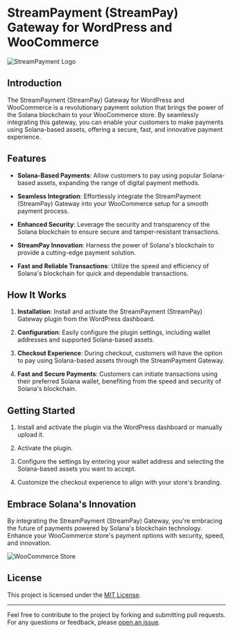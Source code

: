 # StreamPayment (StreamPay) Gateway for WordPress and WooCommerce

![StreamPayment Logo](https://i.imgur.com/75e2i2H.png)

## Introduction

The StreamPayment (StreamPay) Gateway for WordPress and WooCommerce is a revolutionary payment solution that brings the power of the Solana blockchain to your WooCommerce store. By seamlessly integrating this gateway, you can enable your customers to make payments using Solana-based assets, offering a secure, fast, and innovative payment experience.

## Features

- **Solana-Based Payments**: Allow customers to pay using popular Solana-based assets, expanding the range of digital payment methods.

- **Seamless Integration**: Effortlessly integrate the StreamPayment (StreamPay) Gateway into your WooCommerce setup for a smooth payment process.

- **Enhanced Security**: Leverage the security and transparency of the Solana blockchain to ensure secure and tamper-resistant transactions.

- **StreamPay Innovation**: Harness the power of Solana's blockchain to provide a cutting-edge payment solution.

- **Fast and Reliable Transactions**: Utilize the speed and efficiency of Solana's blockchain for quick and dependable transactions.

## How It Works

1. **Installation**: Install and activate the StreamPayment (StreamPay) Gateway plugin from the WordPress dashboard.

2. **Configuration**: Easily configure the plugin settings, including wallet addresses and supported Solana-based assets.

3. **Checkout Experience**: During checkout, customers will have the option to pay using Solana-based assets through the StreamPayment Gateway.

4. **Fast and Secure Payments**: Customers can initiate transactions using their preferred Solana wallet, benefiting from the speed and security of Solana's blockchain.

## Getting Started

1. Install and activate the plugin via the WordPress dashboard or manually upload it.

2. Activate the plugin.

3. Configure the settings by entering your wallet address and selecting the Solana-based assets you want to accept.

4. Customize the checkout experience to align with your store's branding.

## Embrace Solana's Innovation

By integrating the StreamPayment (StreamPay) Gateway, you're embracing the future of payments powered by Solana's blockchain technology. Enhance your WooCommerce store's payment options with security, speed, and innovation.

![WooCommerce Store](link_to_your_store_screenshot)

## License

This project is licensed under the [MIT License](LICENSE).

---

Feel free to contribute to the project by forking and submitting pull requests. For any questions or feedback, please [open an issue](link_to_your_issues_page).


